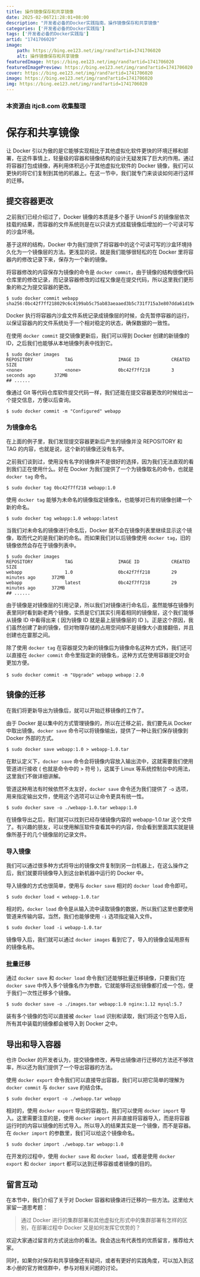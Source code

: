 ```yaml
---
title: 操作镜像保存和共享镜像
date: 2025-02-06T21:28:01+08:00
description: "开发者必备的Docker实践指南，操作镜像保存和共享镜像"
categories: ['开发者必备的Docker实践指']
tags: ['开发者必备的Docker实践指']
artid: "1741706020"
image:
    path: https://bing.ee123.net/img/rand?artid=1741706020
    alt: 操作镜像保存和共享镜像
featuredImage: https://bing.ee123.net/img/rand?artid=1741706020
featuredImagePreview: https://bing.ee123.net/img/rand?artid=1741706020
cover: https://bing.ee123.net/img/rand?artid=1741706020
image: https://bing.ee123.net/img/rand?artid=1741706020
img: https://bing.ee123.net/img/rand?artid=1741706020
---
```


### 本资源由 itjc8.com 收集整理
# 保存和共享镜像

让 Docker 引以为傲的是它能够实现相比于其他虚拟化软件更快的环境迁移和部署，在这件事情上，轻量级的容器和镜像结构的设计无疑发挥了巨大的作用。通过将容器打包成镜像，再利用体积远小于其他虚拟化软件的 Docker 镜像，我们可以更快的将它们复制到其他的机器上。在这一节中，我们就专门来谈谈如何进行这样的迁移。

## 提交容器更改

之前我们已经介绍过了，Docker 镜像的本质是多个基于 UnionFS 的镜像层依次挂载的结果，而容器的文件系统则是在以只读方式挂载镜像后增加的一个可读可写的沙盒环境。

基于这样的结构，Docker 中为我们提供了将容器中的这个可读可写的沙盒环境持久化为一个镜像层的方法。更浅显的说，就是我们能够很轻松的在 Docker 里将容器内的修改记录下来，保存为一个新的镜像。

将容器修改的内容保存为镜像的命令是 `docker commit`，由于镜像的结构很像代码仓库里的修改记录，而记录容器修改的过程又像是在提交代码，所以这里我们更形象的称之为提交容器的更改。

```
$ sudo docker commit webapp
sha256:0bc42f7ff218029c6c4199ab5c75ab83aeaaed3b5c731f715a3e807dda61d19e

```

Docker 执行将容器内沙盒文件系统记录成镜像层的时候，会先暂停容器的运行，以保证容器内的文件系统处于一个相对稳定的状态，确保数据的一致性。

在使用 `docker commit` 提交镜像更新后，我们可以得到 Docker 创建的新镜像的 ID，之后我们也能够从本地镜像列表中找到它。

```
$ sudo docker images
REPOSITORY            TAG                 IMAGE ID            CREATED             SIZE
<none>                <none>              0bc42f7ff218        3 seconds ago       372MB
## ......

```

像通过 Git 等代码仓库软件提交代码一样，我们还能在提交容器更改的时候给出一个提交信息，方便以后查询。

```
$ sudo docker commit -m "Configured" webapp

```

### 为镜像命名

在上面的例子里，我们发现提交容器更新后产生的镜像并没 REPOSITORY 和 TAG 的内容，也就是说，这个新的镜像还没有名字。

之前我们谈到过，使用没有名字的镜像并不是很好的选择，因为我们无法直观的看到我们正在使用什么。好在 Docker 为我们提供了一个为镜像取名的命令，也就是 `docker tag` 命令。

```
$ sudo docker tag 0bc42f7ff218 webapp:1.0

```

使用 `docker tag` 能够为未命名的镜像指定镜像名，也能够对已有的镜像创建一个新的命名。

```
$ sudo docker tag webapp:1.0 webapp:latest

```

当我们对未命名的镜像进行命名后，Docker 就不会在镜像列表里继续显示这个镜像，取而代之的是我们新的命名。而如果我们对以后镜像使用 `docker tag`，旧的镜像依然会存在于镜像列表中。

```
$ sudo docker images
REPOSITORY            TAG                 IMAGE ID            CREATED             SIZE
webapp                1.0                 0bc42f7ff218        29 minutes ago      372MB
webapp                latest              0bc42f7ff218        29 minutes ago      372MB
## ......

```

由于镜像是对镜像层的引用记录，所以我们对镜像进行命名后，虽然能够在镜像列表里同时看到新老两个镜像，实质是它们其实引用着相同的镜像层，这个我们能够从镜像 ID 中看得出来 ( 因为镜像 ID 就是最上层镜像层的 ID )。正是这个原因，我们虽然创建了新的镜像，但对物理存储的占用空间却不是镜像大小直接翻倍，并且创建也在霎那之间。

除了使用 `docker tag` 在容器提交为新的镜像后为镜像命名这种方式外，我们还可以直接在 `docker commit` 命令里指定新的镜像名，这种方式在使用容器提交时会更加方便。

```
$ sudo docker commit -m "Upgrade" webapp webapp：2.0

```

## 镜像的迁移

在我们将更新导出为镜像后，就可以开始迁移镜像的工作了。

由于 Docker 是以集中的方式管理镜像的，所以在迁移之前，我们要先从 Docker 中取出镜像。`docker save` 命令可以将镜像输出，提供了一种让我们保存镜像到 Docker 外部的方式。

```
$ sudo docker save webapp:1.0 > webapp-1.0.tar

```

在默认定义下，`docker save` 命令会将镜像内容放入输出流中，这就需要我们使用管道进行接收 ( 也就是命令中的 > 符号 )，这属于 Linux 等系统控制台中的用法，这里我们不做详细讲解。

管道这种用法有时候依然不太友好，`docker save` 命令还为我们提供了 `-o` 选项，用来指定输出文件，使用这个选项可以让命令更具有统一性。

```
$ sudo docker save -o ./webapp-1.0.tar webapp:1.0

```

在镜像导出之后，我们就可以找到已经存储镜像内容的 webapp-1.0.tar 这个文件了。有兴趣的朋友，可以使用解压软件查看其中的内容，你会看到里面其实就是镜像所基于的几个镜像层的记录文件。

### 导入镜像

我们可以通过很多种方式将导出的镜像文件复制到另一台机器上，在这么操作之后，我们就要将镜像导入到这台新机器中运行的 Docker 中。

导入镜像的方式也很简单，使用与 `docker save` 相对的 `docker load` 命令即可。

```
$ sudo docker load < webapp-1.0.tar

```

相对的，`docker load` 命令是从输入流中读取镜像的数据，所以我们这里也要使用管道来传输内容。当然，我们也能够使用 `-i` 选项指定输入文件。

```
$ sudo docker load -i webapp-1.0.tar

```

镜像导入后，我们就可以通过 `docker images` 看到它了，导入的镜像会延用原有的镜像名称。

### 批量迁移

通过 `docker save` 和 `docker load` 命令我们还能够批量迁移镜像，只要我们在 `docker save` 中传入多个镜像名作为参数，它就能够将这些镜像都打成一个包，便于我们一次性迁移多个镜像。

```
$ sudo docker save -o ./images.tar webapp:1.0 nginx:1.12 mysql:5.7

```

装有多个镜像的包可以直接被 `docker load` 识别和读取，我们将这个包导入后，所有其中装载的镜像都会被导入到 Docker 之中。

## 导出和导入容器

也许 Docker 的开发者认为，提交镜像修改，再导出镜像进行迁移的方法还不够效率，所以还为我们提供了一个导出容器的方法。

使用 `docker export` 命令我们可以直接导出容器，我们可以把它简单的理解为 `docker commit` 与 `docker save` 的结合体。

```
$ sudo docker export -o ./webapp.tar webapp

```

相对的，使用 `docker export` 导出的容器包，我们可以使用 `docker import` 导入。这里需要注意的是，使用 `docker import` 并非直接将容器导入，而是将容器运行时的内容以镜像的形式导入。所以导入的结果其实是一个镜像，而不是容器。在 `docker import` 的参数里，我们可以给这个镜像命名。

```
$ sudo docker import ./webapp.tar webapp:1.0

```

在开发的过程中，使用 `docker save` 和 `docker load`，或者是使用 `docker export` 和 `docker import` 都可以达到迁移容器或者镜像的目的。

## 留言互动

在本节中，我们介绍了关于对 Docker 容器和镜像进行迁移的一些方法。这里给大家留一道思考题：

> 通过 Docker 进行的集群部署和其他虚拟化形式中的集群部署有怎样的区别，在部署过程中 Docker 又是如何发挥它优势的？

欢迎大家通过留言的方式说出你的看法。我会选出有代表性的优质留言，推荐给大家。

同时，如果你对保存和共享镜像还有疑问，或者有更好的实践角度，可以加入到这本小册的官方微信群中，参与对相关问题的讨论。